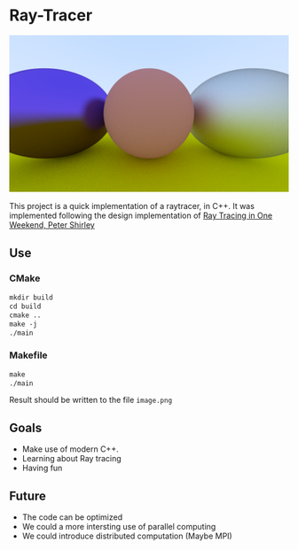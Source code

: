 # Ray-Tracer

![alt text](https://github.com/gsouton/Ray-Tracer/blob/main/github_docs/metal.png)


This project is a quick implementation of a raytracer, in C++.
It was implemented following the design implementation of [Ray Tracing in One Weekend, Peter Shirley](https://raytracing.github.io/books/RayTracingInOneWeekend.html)

## Use
### CMake
    mkdir build
    cd build
    cmake ..
    make -j
    ./main

### Makefile
    make
    ./main

Result should be written to the file `image.png`

## Goals

- Make use of modern C++.
- Learning about Ray tracing
- Having fun

## Future

- The code can be optimized
- We could a more intersting use of parallel computing
- We could introduce distributed computation (Maybe MPI)
